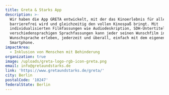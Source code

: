 ```yaml
---
title: Greta & Starks App
description: >-
  Wir haben die App GRETA entwickelt, mit der das Kinoerlebnis für alle völlig
  barrierefrei wird und gleichzeitig den vollen Kinospaß bringt. Mit
  individualisierten Filmfassungen wie Audiodeskription, SDH-Untertiteln und
  verschiedensprachigen Sprachfassungen kann jeder seinen Wunschfilm in der
  Wunschsprache erleben, jederzeit und überall, einfach mit dem eigenen
  Smartphone. 
impactArea:
  - Inklusion von Menschen mit Behinderung
organization: true
image: /uploads/greta-logo-rgb-icon-greta.png
email: info@gretaundstarks.de
link: 'https://www.gretaundstarks.de/greta/'
city: Berlin
postalCode: '10247'
federalState: Berlin
---
```


